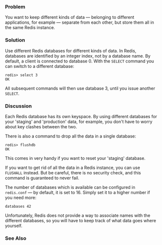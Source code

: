 <!--
name: multiple-databases
version : "0.9"
title : "Working with Multiple Databases"
description: "Part of the Redis Cookbook, http://www.rediscookbook.org"
homepage : "http://www.rediscookbook.org"
author : "Tim Lossen"
license : "CC Attribution Share Alike 3.0"
-->

<!-- @section -->

### Problem

You want to keep different kinds of data &mdash; belonging to different
applications, for example &mdash; separate from each other, but store them
all in the same Redis instance.


### Solution

Use different Redis databases for different kinds of data.
In Redis, databases are identified by an integer index, not by a database name.
By default, a client is connected to database 0.
With the `SELECT` command you can switch to a different database:

	redis> select 3
	OK

All subsequent commands will then use database 3, until you issue another `SELECT`.


### Discussion

Each Redis database has its own keyspace.
By using different databases for your 'staging' and 'production' data,
for example, you don't have to worry about key clashes between the two.

There is also a command to drop all the data in a single database:

	redis> flushdb
	OK

This comes in very handy if you want to reset your 'staging' database.

If you want to get rid of all the data in a Redis instance, you can use
`FLUSHALL` instead. But be careful, there is no security check, and this
command is guaranteed to never fail.

The number of databases which is available can be configured in `redis.conf` &mdash;
by default, it is set to 16. Simply set it to a higher number if you need
more:

	databases 42

Unfortunately, Redis does not provide a way to associate names with the
different databases, so you will have to keep track of what data goes where
yourself.


### See Also



